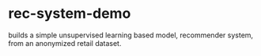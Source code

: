 # rec-system-demo
builds a simple unsupervised learning based model, recommender system, from an anonymized retail dataset.

